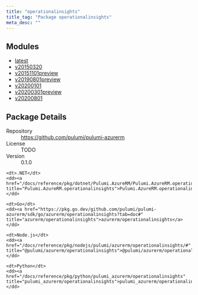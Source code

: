 ```yaml
---
title: "operationalinsights"
title_tag: "Package operationalinsights"
meta_desc: ""
---
```


<!-- WARNING: this file was generated by Pulumi Docs Generator. -->
<!-- Do not edit by hand unless you're certain you know what you are doing! -->



<h2 id="modules">Modules</h2>
<ul class="api">
    <li><a href="latest/" title="latest"><span class="symbol module"></span>latest</a></li>
    <li><a href="v20150320/" title="v20150320"><span class="symbol module"></span>v20150320</a></li>
    <li><a href="v20151101preview/" title="v20151101preview"><span class="symbol module"></span>v20151101preview</a></li>
    <li><a href="v20190801preview/" title="v20190801preview"><span class="symbol module"></span>v20190801preview</a></li>
    <li><a href="v20200101/" title="v20200101"><span class="symbol module"></span>v20200101</a></li>
    <li><a href="v20200301preview/" title="v20200301preview"><span class="symbol module"></span>v20200301preview</a></li>
    <li><a href="v20200801/" title="v20200801"><span class="symbol module"></span>v20200801</a></li>
</ul>

<h2 id="package-details">Package Details</h2>
<dl class="package-details">
	<dt>Repository</dt>
	<dd><a href="https://github.com/pulumi/pulumi-azurerm">https://github.com/pulumi/pulumi-azurerm</a></dd>
	<dt>License</dt>
	<dd>TODO</dd>
	<dt>Version</dt>
	<dd>0.1.0</dd>
</dl>



<dl class="tabular">

    <dt>.NET</dt>
    <dd><a href="/docs/reference/pkg/dotnet/Pulumi.AzureRM/Pulumi.AzureRM.operationalinsights.html" title="Pulumi.AzureRM.operationalinsights">Pulumi.AzureRM.operationalinsights</a></dd>

    <dt>Go</dt>
    <dd><a href="https://pkg.go.dev/github.com/pulumi/pulumi-azurerm/sdk/go/azurerm/operationalinsights?tab=doc#" title="azurerm/operationalinsights">azurerm/operationalinsights</a></dd>

    <dt>Node.js</dt>
    <dd><a href="/docs/reference/pkg/nodejs/pulumi/azurerm/operationalinsights/#" title="@pulumi/azurerm/operationalinsights">@pulumi/azurerm/operationalinsights</a></dd>

    <dt>Python</dt>
    <dd><a href="/docs/reference/pkg/python/pulumi_azurerm/operationalinsights" title="pulumi_azurerm/operationalinsights">pulumi_azurerm/operationalinsights</a></dd>

</dl>

